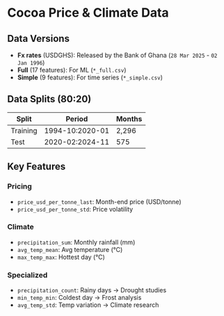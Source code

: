 # Cocoa Price & Climate Data

## Data Versions
- **Fx rates** (USDGHS): Released by the Bank of Ghana (`28 Mar 2025` - `02 Jan 1996`)
- **Full** (17 features): For ML (`*_full.csv`)  
- **Simple** (9 features): For time series (`*_simple.csv`)

## Data Splits (80:20)
| Split      | Period          | Months |
|------------|-----------------|--------|
| Training   | 1994-10:2020-01 | 2,296  |
| Test       | 2020-02:2024-11 | 575    |

## Key Features
### Pricing
- `price_usd_per_tonne_last`: Month-end price (USD/tonne)
- `price_usd_per_tonne_std`: Price volatility

### Climate
- `precipitation_sum`: Monthly rainfall (mm)
- `avg_temp_mean`: Avg temperature (°C)  
- `max_temp_max`: Hottest day (°C)

### Specialized
- `precipitation_count`: Rainy days → Drought studies  
- `min_temp_min`: Coldest day → Frost analysis  
- `avg_temp_std`: Temp variation → Climate research